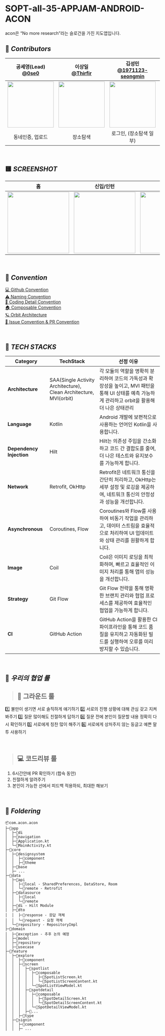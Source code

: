 # SOPT-all-35-APPJAM-ANDROID-ACON
acon은 “No more research”라는 슬로건을 가진 지도앱입니다.

## 🍨 *****Contributors*****

| 공세영(Lead) <br> [@0se0](https://github.com/0se0) | 이상일 <br> [@Thirfir](https://github.com/ThirFir) | 김성민 <br> [@1971123-seongmin](https://github.com/1971123-seongmin) | 양지원 <br> [@tunaunnie](https://github.com/tunaunnie) |
|:---:|:---:|:---:|:---:|
| <img width="150" src="https://github.com/user-attachments/assets/781d97ec-3348-4ae6-8b51-f9e997e9de20"/> | <img width="150" src="https://github.com/user-attachments/assets/59cbbadc-59b0-4667-ac05-2b5836701492"/> | <img width="150" src="https://github.com/user-attachments/assets/13453d7c-fb38-4ae0-ba40-dc2fa7bbbac3"/> | <img width="150" src="https://github.com/user-attachments/assets/4a9f6470-ea8f-48ab-82df-40e2cb2773b7"/> |
|  동네인증, 업로드 | 장소탐색 | 로그인, (장소탐색 일부) | 온보딩 (장소탐색 일부) |

<br/>

## 🟨 *****SCREENSHOT*****
| 홈 |             신입/인턴             |              채팅홈               |              채팅방               |
|:---:|:-----------------------------------------------------------------------------:|:-----------------------------------------------------------------------------:|:-----------------------------------------------------------------------------:|
| <img width="200" src="https://github.com/user-attachments/assets/3be9bce3-90c0-4e65-97ef-5f84f81d8b51"/> | <img width="200" src="https://github.com/user-attachments/assets/993fd1d7-8982-4521-a357-ce4130a253ad"/> | <img width="200" src="https://github.com/user-attachments/assets/d5e1ffe7-ea40-4a98-a3ec-309a74dda547"/> | <img width="200" src="https://github.com/user-attachments/assets/7dd370b2-f805-47ad-8f81-9d2be6ff5bac"/> |

<br/>

## 📗 *****Convention*****
[ 💻 Github Convention](https://stripe-shoemaker-907.notion.site/Github-Convention-d5c57b9b06d744bb99d503d335fc8e5d?pvs=4) <br>
[ ⚠️ Naming Convention](https://stripe-shoemaker-907.notion.site/Naming-Convention-f929fcaf44684e8598df9f50e95cb192?pvs=4) <br>
[ 📛 Coding Detail Convention](https://stripe-shoemaker-907.notion.site/Coding-Detail-Convention-43f146988f114a5bb34c2e850e0af90f?pvs=4) <br>
[ 🏠 Composable Convention](https://stripe-shoemaker-907.notion.site/Composable-Convention-df0dff2511764ef8a4670bd9b865b684?pvs=4) <br>
[ 🪐 Orbit Architecture](https://stripe-shoemaker-907.notion.site/Orbit-Architecture-0c3f47033ef242be9bf9ece745f064cd?pvs=4) <br>
[ 🍎 Issue Convention & PR Convention](https://stripe-shoemaker-907.notion.site/Orbit-Architecture-0c3f47033ef242be9bf9ece745f064cd?pvs=4) <br>

<br/>

## 🔧 *****TECH STACKS*****

| **Category**           | **TechStack**                               | **선정 이유**                                                                 |
|------------------------|---------------------------------------------|-------------------------------------------------------------------------------|
| **Architecture**        | SAA(Single Activity Architecture), Clean Architecture, MVI(orbit) | 각 모듈의 역할을 명확히 분리하여 코드의 가독성과 확장성을 높이고, MVI 패턴을 통해 UI 상태를 예측 가능하게 관리하고 orbit을 활용해 더 나은 상태관리  |
| **Language**            | Kotlin                                      | Android 개발에 보편적으로 사용하는 언어인 Kotlin을 사용합니다.   |
| **Dependency Injection**| Hilt                                        | Hilt는 의존성 주입을 간소화하고 코드 간 결합도를 줄여, 더 나은 테스트와 유지보수를 가능하게 합니다. |
| **Network**             | Retrofit, OkHttp                           | Retrofit은 네트워크 통신을 간단히 처리하고, OkHttp는 세부 설정 및 로깅을 제공하여, 네트워크 통신의 안정성과 성능을 개선합니다. |
| **Asynchronous**        | Coroutines, Flow                           | Coroutines와 Flow를 사용하여 비동기 작업을 관리하고, 데이터 스트림을 효율적으로 처리하여 UI 업데이트와 상태 관리를 원활하게 합니다. |
| **Image**               | Coil                                        | Coil은 이미지 로딩을 최적화하며, 빠르고 효율적인 이미지 처리를 통해 앱의 성능을 개선합니다. |
| **Strategy**            | Git Flow                                    | Git Flow 전략을 통해 명확한 브랜치 관리와 협업 프로세스를 제공하여 효율적인 협업을 가능하게 합니다. |
| **CI**                  | GitHub Action                               | GitHub Action을 활용한 CI 파이프라인을 통해 코드 품질을 유지하고 자동화된 빌드를 실행하여 오류를 미리 방지할 수 있습니다. |

<br/>

## 🩷 *****우리의 협업 룰*****
> ## 🐣 그라운드 룰
1️⃣ 불만이 생기면 서로 솔직하게 얘기하기
2️⃣ 서로의 진행 상황에 대해 관심 갖고 지켜봐주기
3️⃣ 질문 많이해도 친절하게 답하기
4️⃣ 질문 전에 본인이 질문할 내용 정확히 다시 확인하기
5️⃣ 서로에게 칭찬 많이 해주기
6️⃣ 서로에게 상처주지 않는 둥글고 예쁜 말투 사용하기

<br/>

> ## 💻 코드리뷰 룰
1. 6시간안에 PR 확인하기 (합숙 동안)
2. 친절하게 알려주기
3. 본인이 가능한 선에서 피드백 적용하되, 최대한 해보기

<br/>

## 📁 *****Foldering*****

```
📦com.acon.acon
├─📂app
│  ├─📂di
│  ├─📂navigation
│  ├─📰Application.kt
│  └─📰MainActivity.kt
├─📂core
│  ├─📂designsystem
│  │  ├─📂component
│  │  ├─📂theme
│  ├─📂base
│  ├─ ...
├─📂data
│  ├─📂api
│  │  ├─📂local - SharedPreferences, DataStore, Room
│  │  └─📂remote - Retrofit
│  ├─📂datasource
│  │  ├─📂local 
│  │  └─📂remote 
│  ├─📂di - Hilt Module
│  ├─📂dto
│  │  ├─📂response - 응답 객체
│  │  └─📂request - 요청 객체
│  └─📂repository - RepositoryImpl
├─📂domain
│  ├─📂exception - 추후 논의 예정
│  ├─📂model
│  ├─📂repository
│  ├─📂usecase
├─📂feature
│  ├─📂explore
│  │  ├─📂component
│  │  ├─📂screen
│  │  │  ├─📂spotlist
│  │  │  │  ├─📂composable
│  │  │  │  │  ├─📰SpotListScreen.kt
│  │  │  │  │  └─📰SpotListScreenContent.kt
│  │  │  │  └─📰SpotListViewModel.kt
│  │  │  ├─📂spotdetail
│  │  │  │  ├─📂composable
│  │  │  │  │  ├─📰SpotDetailScreen.kt
│  │  │  │  │  └─📰SpotDetailScreenContent.kt
│  │  │  │  └─📰SpotDetailViewModel.kt
│  │  │  ├─📂...
│  │  ├─📂type
│  ├─📂signin
│  │  ├─📂component
│  │  ├─ ...
